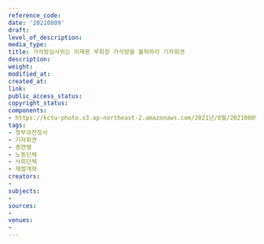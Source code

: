```yaml
---
reference_code: 
date: '20210809'
draft: 
level_of_description: 
media_type: 
title: 가석방심사위는 이재용 부회장 가석방을 불허하라 기자회견
description: 
weight: 
modified_at: 
created_at: 
link: 
public_access_status: 
copyright_status: 
components:
- https://kctu-photo.s3.ap-northeast-2.amazonaws.com/2021년/8월/20210809-가석방심사위는+이재용+부회장+가석방을+불허하라+기자회견_정부과천청사_기자회견_총연맹_노동단체_사회단체_재벌개혁/_1D20503.jpg
tags:
- 정부과천청사
- 기자회견
- 총연맹
- 노동단체
- 사회단체
- 재벌개혁
creators:
- 
subjects:
- 
sources:
- 
venues:
- 
---
```

